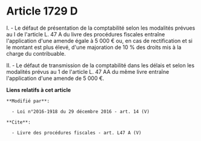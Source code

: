 # Article 1729 D

I. - Le défaut de présentation de la comptabilité selon les modalités prévues au  I de l'article L. 47 A du livre des
procédures fiscales  entraîne l'application d'une amende égale à 5 000 € ou, en cas de rectification et si le montant est
plus élevé, d'une majoration de 10 % des droits mis à la charge du contribuable.

II. - Le défaut de transmission de la comptabilité dans les délais et  selon les modalités prévus au 1 de l'article L. 47 AA
du même livre  entraîne l'application d'une amende de 5 000 €.

**Liens relatifs à cet article**

	**Modifié par**:

	  - Loi n°2016-1918 du 29 décembre 2016 - art. 14 (V)

	**Cite**:

	  - Livre des procédures fiscales - art. L47 A (V)
